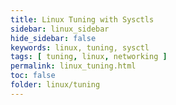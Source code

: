 ```yaml
---
title: Linux Tuning with Sysctls
sidebar: linux_sidebar
hide_sidebar: false
keywords: linux, tuning, sysctl
tags: [ tuning, linux, networking ]
permalink: linux_tuning.html
toc: false
folder: linux/tuning
---
```

